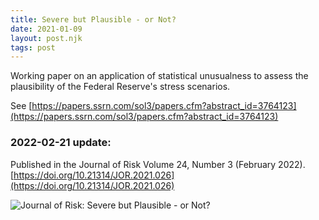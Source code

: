 ```yaml
---
title: Severe but Plausible - or Not?
date: 2021-01-09
layout: post.njk
tags: post
---
```


Working paper on an application of statistical unusualness to assess the plausibility of the Federal Reserve's stress scenarios.

See [https://papers.ssrn.com/sol3/papers.cfm?abstract_id=3764123](https://papers.ssrn.com/sol3/papers.cfm?abstract_id=3764123)

### 2022-02-21 update:
Published in the Journal of Risk Volume 24, Number 3 (February 2022).
[https://doi.org/10.21314/JOR.2021.026](https://doi.org/10.21314/JOR.2021.026)

![Journal of Risk: Severe but Plausible - or Not?](/assets/images/severe-but-plausible.jpg)